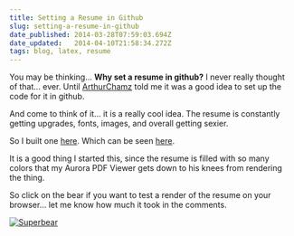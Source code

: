 ```yaml
---
title: Setting a Resume in Github
slug: setting-a-resume-in-github
date_published: 2014-03-28T07:59:03.694Z
date_updated:   2014-04-10T21:58:34.272Z
tags: blog, latex, resume
---
```


You may be thinking... **Why set a resume in github?** I never really thought of that... ever. Until [ArthurChamz](http://careers.stackoverflow.com/ArthurChamz) told me it was a good idea to set up the code for it in github.

And come to think of it... it is a really cool idea. The resume is constantly getting upgrades, fonts, images, and overall getting sexier. 

So I built one [here](https://github.com/claudiordgz/resume). Which can be seen [here](http://claudiordgz.github.io/resume/release/ResumeGeneric.pdf). 

It is a good thing I started this, since the resume is filled with so many colors that my Aurora PDF Viewer gets down to his knees from rendering the thing.

So click on the bear if you want to test a render of the resume on your browser... let me know how much it took in the comments.

[![Superbear](http://res.cloudinary.com/www-claudiordgz-com/image/upload/v1395993315/brown-bear_h4ppn9.png)](http://claudiordgz.github.io/resume/release/ResumeGeneric.pdf)
